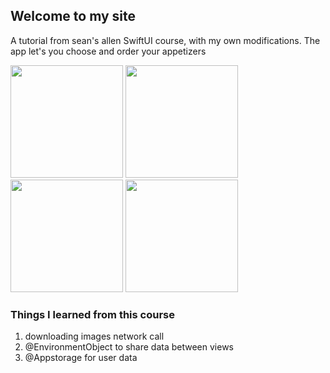 ## Welcome to my site

<p> A tutorial from sean's allen SwiftUI course, with my own modifications. The app let's you choose and order your appetizers</p>

<p float="center">
  <img src="https://user-images.githubusercontent.com/19821123/104828800-09766180-583b-11eb-8ed0-fcb61f4cfd1b.png" width="180" />
  <img src="https://user-images.githubusercontent.com/19821123/104828805-12673300-583b-11eb-91e1-a56ff720860a.png" width="180" /> 
  <img src="https://user-images.githubusercontent.com/19821123/104828811-18f5aa80-583b-11eb-87d0-bb8500a9fd30.png" width="180" />
  <img src="https://user-images.githubusercontent.com/19821123/104828789-febbcc80-583a-11eb-9a16-68f8bbbbb393.png" width="180" />
</p>

### Things I learned from this course
<ol>
  <li>downloading images network call</li>
  <li>@EnvironmentObject to share data between views</li>
  <li>@Appstorage for user data</li>
